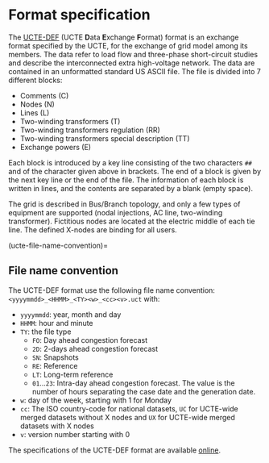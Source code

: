 # Format specification

The [UCTE-DEF](https://cimug.ucaiug.org/Groups/Model%20Exchange/UCTE-format.pdf) (UCTE **D**ata **E**xchange **F**ormat) format is an exchange format specified by the UCTE, for the exchange of grid model among its members. The data refer to load flow and three-phase short-circuit studies and describe the interconnected extra high-voltage network. The data are contained in an unformatted standard US ASCII file. The file is divided into 7 different blocks:
- Comments (C)
- Nodes (N)
- Lines (L)
- Two-winding transformers (T)
- Two-winding transformers regulation (RR)
- Two-winding transformers special description (TT)
- Exchange powers (E)

Each block is introduced by a key line consisting of the two characters `##` and of the character given above in brackets. The end of a block is given by the next key line or the end of the file. The information of each block is written in lines, and the contents are separated by a blank (empty space).

The grid is described in Bus/Branch topology, and only a few types of equipment are supported (nodal injections, AC line, two-winding transformer). Fictitious nodes are located at the electric middle of each tie line. The defined X-nodes are binding for all users.

(ucte-file-name-convention)=
## File name convention
The UCTE-DEF format use the following file name convention: `<yyyymmdd>_<HHMM>_<TY><w>_<cc><v>.uct` with:
- `yyyymmdd`: year, month and day
- `HHMM`: hour and minute
- `TY`: the file type
    - `FO`: Day ahead congestion forecast
    - `2D`: 2-days ahead congestion forecast
    - `SN`: Snapshots
    - `RE`: Reference
    - `LT`: Long-term reference
    - `01`...`23`: Intra-day ahead congestion forecast. The value is the number of hours separating the case date and the generation date.
- `w`: day of the week, starting with 1 for Monday
- `cc`: The ISO country-code for national datasets, `UC` for UCTE-wide merged datasets without X nodes and `UX` for UCTE-wide merged datasets with X nodes
- `v`: version number starting with 0

The specifications of the UCTE-DEF format are available [online](https://cimug.ucaiug.org/Groups/Model%20Exchange/UCTE-format.pdf).

